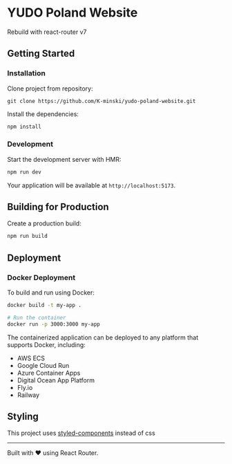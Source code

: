 # YUDO Poland Website
Rebuild with react-router v7

## Getting Started

### Installation
Clone project from repository:
```
git clone https://github.com/K-minski/yudo-poland-website.git
```


Install the dependencies:

```bash
npm install
```

### Development

Start the development server with HMR:

```bash
npm run dev
```

Your application will be available at `http://localhost:5173`.

## Building for Production

Create a production build:

```bash
npm run build
```

## Deployment

### Docker Deployment

To build and run using Docker:

```bash
docker build -t my-app .

# Run the container
docker run -p 3000:3000 my-app
```

The containerized application can be deployed to any platform that supports Docker, including:

- AWS ECS
- Google Cloud Run
- Azure Container Apps
- Digital Ocean App Platform
- Fly.io
- Railway

## Styling

This project uses [styled-components](https://styled-components.com/) instead of css

---

Built with ❤️ using React Router.
